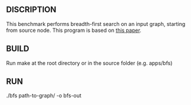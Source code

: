 ## DISCRIPTION 

This benchmark performs breadth-first search on an input graph, starting from source node. This program is based on [this paper](https://mgarland.org/files/papers/gpubfs.pdf).


## BUILD

Run make at the root directory or in the source folder (e.g. apps/bfs)

## RUN

./bfs path-to-graph/ -o bfs-out
